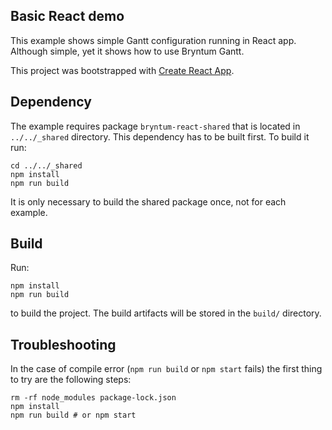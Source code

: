 ## Basic React demo

This example shows simple Gantt configuration running in React app. Although simple, yet it shows how to use Bryntum Gantt.

This project was bootstrapped with [Create React App](https://github.com/facebook/create-react-app).

## Dependency

The example requires package `bryntum-react-shared` that is located in `../../_shared` directory. This dependency has to be built first. To build it run:

    cd ../../_shared
    npm install
    npm run build

It is only necessary to build the shared package once, not for each example.

## Build

Run:

    npm install
    npm run build

to build the project. The build artifacts will be stored in the `build/` directory.

## Troubleshooting

In the case of compile error (`npm run build` or `npm start` fails) the first thing to try are the following steps:

    rm -rf node_modules package-lock.json
    npm install
    npm run build # or npm start


